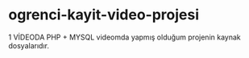 # ogrenci-kayit-video-projesi
1 VİDEODA PHP + MYSQL videomda yapmış olduğum projenin kaynak dosyalarıdır.
